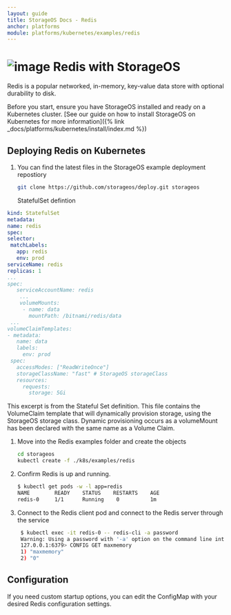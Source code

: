 ```yaml
---
layout: guide
title: StorageOS Docs - Redis
anchor: platforms
module: platforms/kubernetes/examples/redis
---
```


# ![image](/images/docs/explore/redislogo.png) Redis with StorageOS

Redis is a popular networked, in-memory, key-value data store with optional durability to disk.

Before you start, ensure you have StorageOS installed and ready on a Kubernetes
cluster. [See our guide on how to install StorageOS on Kubernetes for more
information]({% link _docs/platforms/kubernetes/install/index.md %})

## Deploying Redis on Kubernetes

1. You can find the latest files in the StorageOS example deployment repostiory
   ```bash
   git clone https://github.com/storageos/deploy.git storageos
   ```
   StatefulSet defintion
  ```yaml
kind: StatefulSet
metadata:
 name: redis
spec:
 selector:
   matchLabels:
     app: redis
     env: prod
 serviceName: redis
 replicas: 1
 ...
 spec:
     serviceAccountName: redis
      ...
      volumeMounts:
       - name: data
         mountPath: /bitnami/redis/data
   ...
volumeClaimTemplates:
 - metadata:
     name: data
     labels:
       env: prod
   spec:
     accessModes: ["ReadWriteOnce"]
     storageClassName: "fast" # StorageOS storageClass 
     resources:
       requests:
         storage: 5Gi
   ```
   This excerpt is from the Stateful Set definition. This file contains the
   VolumeClaim template that will dynamically provision storage, using the
   StorageOS storage class. Dynamic provisioning occurs as a volumeMount has
   been declared with the same name as a Volume Claim.

1. Move into the Redis examples folder and create the objects

   ```bash
   cd storageos
   kubectl create -f ./k8s/examples/redis
   ```

1. Confirm Redis is up and running.

   ```bash
   $ kubectl get pods -w -l app=redis
   NAME        READY    STATUS    RESTARTS    AGE
   redis-0     1/1      Running    0          1m
   ```

1. Connect to the Redis client pod and connect to the Redis server through the
   service
   ```bash
    $ kubectl exec -it redis-0 -- redis-cli -a password
    Warning: Using a password with '-a' option on the command line interface may not be safe.
    127.0.0.1:6379> CONFIG GET maxmemory
    1) "maxmemory"
    2) "0"
    ```

## Configuration

If you need custom startup options, you can edit the ConfigMap with your desired Redis configuration settings.
